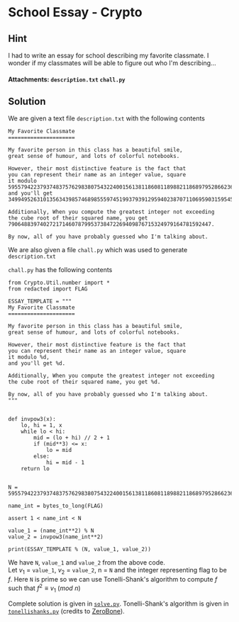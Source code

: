 # School Essay - Crypto

## Hint

I had to write an essay for school describing my favorite classmate. I wonder if my classmates will be able to figure out who I'm describing... 

#### Attachments: `description.txt` `chall.py`

## Solution

We are given a text file `description.txt` with the following contents

```
My Favorite Classmate
=====================

My favorite person in this class has a beautiful smile,
great sense of humour, and lots of colorful notebooks.

However, their most distinctive feature is the fact that
you can represent their name as an integer value, square
it modulo 59557942237937483757629838075432240015613811860811898821186897952866236010569299041278104165604573,
and you'll get 34994952631013563439857468985559745199379391295940238707110695903159545061311344766055629477728657.

Additionally, When you compute the greatest integer not exceeding
the cube root of their squared name, you get 7906488397402721714607879953738472269409876715324979164781592447.

By now, all of you have probably guessed who I'm talking about.
```

We are also given a file `chall.py` which was used to generate `description.txt`

`chall.py` has the following contents

```python3
from Crypto.Util.number import *
from redacted import FLAG

ESSAY_TEMPLATE = """
My Favorite Classmate
=====================

My favorite person in this class has a beautiful smile,
great sense of humour, and lots of colorful notebooks.

However, their most distinctive feature is the fact that
you can represent their name as an integer value, square
it modulo %d,
and you'll get %d.

Additionally, When you compute the greatest integer not exceeding
the cube root of their squared name, you get %d.

By now, all of you have probably guessed who I'm talking about.
"""


def invpow3(x):
    lo, hi = 1, x
    while lo < hi:
        mid = (lo + hi) // 2 + 1
        if (mid**3) <= x:
            lo = mid
        else:
            hi = mid - 1
    return lo


N = 59557942237937483757629838075432240015613811860811898821186897952866236010569299041278104165604573

name_int = bytes_to_long(FLAG)

assert 1 < name_int < N

value_1 = (name_int**2) % N
value_2 = invpow3(name_int**2)

print(ESSAY_TEMPLATE % (N, value_1, value_2))
```

We have 
`N`, `value_1` and `value_2` from the above code.<br>
Let $v_1$ = `value_1`, ${v_2}$ = `value_2`, n = `N` and the integer representing flag to be $f$. Here `N` is prime so we can use Tonelli-Shank's algorithm to compute $f$ such that $f^2 \equiv {v_1}\  (mod \ n)$

Complete solution is given in [`solve.py`](./solve.py). Tonelli-Shank's algorithm is given in [`tonellishanks.py`](./tonellishanks.py) (credits to [ZeroBone](https://zerobone.net/blog/math/tonelli-shanks/)).